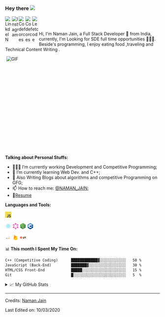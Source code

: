 ### Hey there <img src="https://media.giphy.com/media/hvRJCLFzcasrR4ia7z/giphy.gif" width="25px">


<a href="https://www.linkedin.com/in/naman-jain-6b6774168/">
  <img align="left" alt="LinkdeIN" width="22px" src="https://cdn.jsdelivr.net/npm/simple-icons@v3/icons/linkedin.svg" />
</a>
<a href="https://www.instagram.com/_n_a_m_a_n_jain/">
  <img align="left" alt="Instagram" width="22px" src="https://cdn.jsdelivr.net/npm/simple-icons@v3/icons/instagram.svg" />
</a>
<a href="https://auth.geeksforgeeks.org/user/nj010/profile">
  <img align="left" alt="Codeforces" width="22px" src="https://cdn.jsdelivr.net/npm/simple-icons@v3/icons/geeksforgeeks.svg" />
</a>
<a href="https://codeforces.com/profile/njstar010">
  <img align="left" alt="Codeforces" width="22px" src="https://cdn.jsdelivr.net/npm/simple-icons@v3/icons/codeforces.svg" />
</a>
<a href="https://leetcode.com/nj010/">
  <img align="left" alt="Leetcode" width="22px" src="https://cdn.jsdelivr.net/npm/simple-icons@v3/icons/leetcode.svg" />
</a>


<br>
<br>

Hi, I'm Naman Jain, a Full Stack Developer 🚀 from India, currently, I'm Looking for SDE full time opportunities 🙍🏽‍♂️. Beside's programming, I enjoy eating food ,traveling and  Technical Content Writing .

  <img align="right" alt="GIF" src="https://github.com/abhisheknaiidu/abhisheknaiidu/blob/master/code.gif?raw=true" width="500" height="320" />
  
**Talking about Personal Stuffs:**

- 👨🏽‍💻 I’m currently working Development and Competitive Programming;
- 🌱 I’m currently learning Web Dev. and C++; 
- 💬 Also Writing Blogs about algorithms and competitive Programming on GFG;
- 📫 How to reach me: [@NAMAN_JAIN](https://www.instagram.com/_n_a_m_a_n_jain/);
- 📝[Resume](https://drive.google.com/file/d/1PKihrzpiQAPfmp-5dceYa9tMnEPdB8T_/view?usp=sharing)

**Languages and Tools:**  

<code><img height="20" src="https://raw.githubusercontent.com/github/explore/80688e429a7d4ef2fca1e82350fe8e3517d3494d/topics/javascript/javascript.png"></code>
<!-- <code><img height="20" src="https://raw.githubusercontent.com/github/explore/80688e429a7d4ef2fca1e82350fe8e3517d3494d/topics/react/vue.png"></code> -->
<code><img height="20" src="https://raw.githubusercontent.com/github/explore/80688e429a7d4ef2fca1e82350fe8e3517d3494d/topics/react/react.png"></code>
<code><img height="20" src="https://raw.githubusercontent.com/github/explore/5c058a388828bb5fde0bcafd4bc867b5bb3f26f3/topics/graphql/graphql.png"></code>
<code><img height="20" src="https://raw.githubusercontent.com/github/explore/80688e429a7d4ef2fca1e82350fe8e3517d3494d/topics/nodejs/nodejs.png"></code>
<code><img height="20" src="https://raw.githubusercontent.com/github/explore/80688e429a7d4ef2fca1e82350fe8e3517d3494d/topics/cpp/cpp.png"></code>
<!-- <code><img height="20" src="https://raw.githubusercontent.com/github/explore/80688e429a7d4ef2fca1e82350fe8e3517d3494d/topics/python/python.png"></code> -->
<code><img height="20" src="https://raw.githubusercontent.com/github/explore/80688e429a7d4ef2fca1e82350fe8e3517d3494d/topics/mysql/mysql.png"></code>
<code><img height="20" src="https://raw.githubusercontent.com/github/explore/80688e429a7d4ef2fca1e82350fe8e3517d3494d/topics/firebase/firebase.png"></code>
<code><img height="20" src="https://raw.githubusercontent.com/github/explore/80688e429a7d4ef2fca1e82350fe8e3517d3494d/topics/git/git.png"></code>

📊 **This month I Spent My Time On:**
<!--START_SECTION:waka-->
```text
C++ (Competitive Coding)      ████████████▓░░░░░░░░░░░░   50 % 
JavaScript (Back-End)         ███████▓░░░░░░░░░░░░░░░░░   30 % 
HTML/CSS Front-End            █████░░░░░░░░░░░░░░░░░░░░   15 % 
Git                           █░░░░░░░░░░░░░░░░░░░░░░░░   5  % 
```
<!--END_SECTION:waka-->

<details>
<summary>📈 My GitHub Stats</summary>

<p align="center"> <img src="https://github-readme-stats.vercel.app/api?username=NJ010&show_icons=true&theme=gotham" alt="Naman Jain" />

</details>

-----
Credits: [Naman Jain](https://github.com/NJ010)

Last Edited on: 10/03/2020
